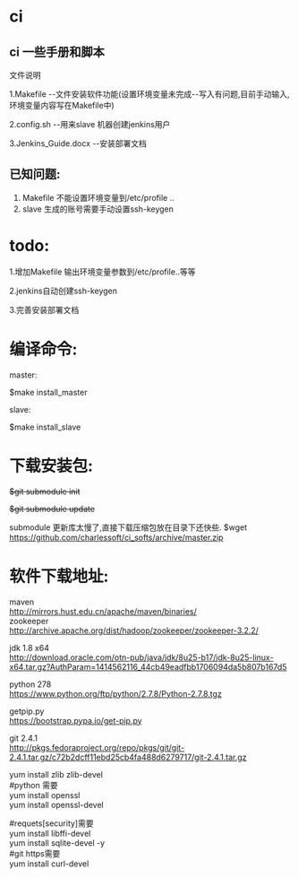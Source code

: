 ci
==

ci 一些手册和脚本
---
文件说明

1.Makefile --文件安装软件功能(设置环境变量未完成--写入有问题,目前手动输入,环境变量内容写在Makefile中)

2.config.sh --用来slave 机器创建jenkins用户

3.Jenkins_Guide.docx --安装部署文档

已知问题:
---
1. Makefile 不能设置环境变量到/etc/profile ..
2. slave 生成的账号需要手动设置ssh-keygen 

todo:
===
1.增加Makefile 输出环境变量参数到/etc/profile..等等 

2.jenkins自动创建ssh-keygen

3.完善安装部署文档


编译命令:
===
master:

$make install_master


slave:

$make install_slave

下载安装包:
===
<del>$git submodule init</del>

<del>$git submodule update</del>

submodule 更新库太慢了,直接下载压缩包放在目录下还快些.
$wget https://github.com/charlessoft/ci_softs/archive/master.zip 


软件下载地址:
===
maven  
http://mirrors.hust.edu.cn/apache/maven/binaries/  
zookeeper  
http://archive.apache.org/dist/hadoop/zookeeper/zookeeper-3.2.2/   

jdk 1.8 x64  
http://download.oracle.com/otn-pub/java/jdk/8u25-b17/jdk-8u25-linux-x64.tar.gz?AuthParam=1414562116_44cb49eadfbb1706094da5b807b167d5  

python 278  
https://www.python.org/ftp/python/2.7.8/Python-2.7.8.tgz  

getpip.py   
https://bootstrap.pypa.io/get-pip.py   

git 2.4.1  
http://pkgs.fedoraproject.org/repo/pkgs/git/git-2.4.1.tar.gz/c72b2dcff11ebd25cb4fa488d6279717/git-2.4.1.tar.gz  

yum install zlib zlib-devel  
#python 需要  
yum install openssl  
yum install openssl-devel  
  
#requets[security]需要  
yum install libffi-devel  
yum install sqlite-devel -y  
#git https需要  
yum install curl-devel  
